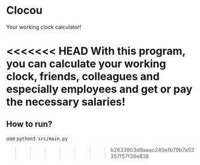 # Clocou
Your working clock calculator!

<<<<<<< HEAD
With this program, you can calculate your working clock, friends, colleagues and especially employees and get or pay the necessary salaries!
=======

## How to run?
use `python3 src/main.py`
>>>>>>> b2633803d9aaac240efb79b7a53357f57f39e838
